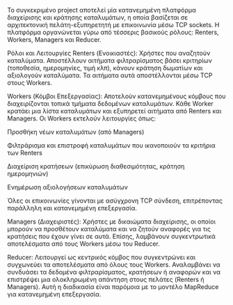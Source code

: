 Το συγκεκριμένο project αποτελεί μία κατανεμημένη πλατφόρμα διαχείρισης και κράτησης καταλυμάτων, η οποία βασίζεται σε αρχιτεκτονική πελάτη-εξυπηρετητή με επικοινωνία μέσω TCP sockets. Η πλατφόρμα οργανώνεται γύρω από τέσσερις βασικούς ρόλους: Renters, Workers, Managers και Reducer.

Ρόλοι και Λειτουργίες
Renters (Ενοικιαστές):
Χρήστες που αναζητούν καταλύματα. Αποστέλλουν αιτήματα φιλτραρίσματος βάσει κριτηρίων (τοποθεσία, ημερομηνίες, τιμή κλπ), κάνουν κράτηση δωματίων και αξιολογούν καταλύματα. Τα αιτήματα αυτά αποστέλλονται μέσω TCP στους Workers.

Workers (Κόμβοι Επεξεργασίας):
Αποτελούν κατανεμημένους κόμβους που διαχειρίζονται τοπικά τμήματα δεδομένων καταλυμάτων. Κάθε Worker κρατάει μια λίστα καταλυμάτων και εξυπηρετεί αιτήματα από Renters και Managers. Οι Workers εκτελούν λειτουργίες όπως:

Προσθήκη νέων καταλυμάτων (από Managers)

Φιλτράρισμα και επιστροφή καταλυμάτων που ικανοποιούν τα κριτήρια των Renters

Διαχείριση κρατήσεων (επικύρωση διαθεσιμότητας, κράτηση ημερομηνιών)

Ενημέρωση αξιολογήσεων καταλυμάτων

Όλες οι επικοινωνίες γίνονται με ασύγχρονη TCP σύνδεση, επιτρέποντας παράλληλη και κατανεμημένη επεξεργασία.

Managers (Διαχειριστές):
Χρήστες με δικαιώματα διαχείρισης, οι οποίοι μπορούν να προσθέτουν καταλύματα και να ζητούν αναφορές για τις κρατήσεις που έχουν γίνει σε αυτά. Επίσης, λαμβάνουν συγκεντρωτικά αποτελέσματα από τους Workers μέσω του Reducer.

Reducer:
Λειτουργεί ως κεντρικός κόμβος που συγκεντρώνει και συγχωνεύει τα αποτελέσματα από όλους τους Workers. Αναλαμβάνει να συνδυάσει τα δεδομένα φιλτραρίσματος, κρατήσεων ή αναφορών και να επιστρέψει μια ολοκληρωμένη απάντηση στους πελάτες (Renters ή Managers). Αυτή η διαδικασία είναι παρόμοια με το μοντέλο MapReduce για κατανεμημένη επεξεργασία.

